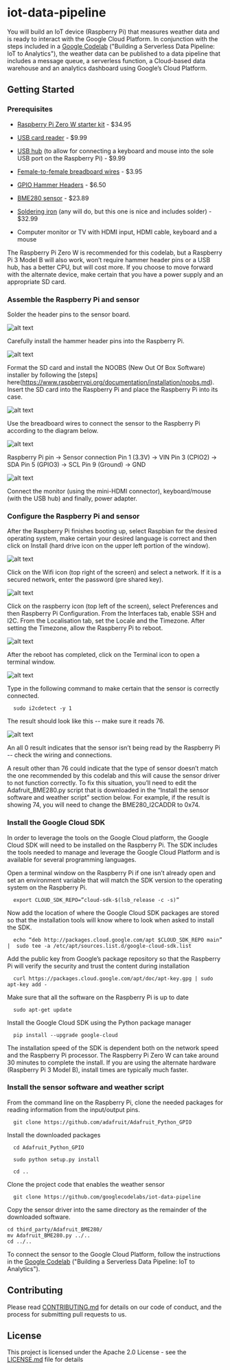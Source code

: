 # iot-data-pipeline

You will build an IoT device (Raspberry Pi) that measures weather data and is ready to interact with the Google Cloud Platform. In conjunction with the steps included in a [Google Codelab](https://codelabs.developers.google.com/) ("Building a Serverless Data Pipeline: IoT to Analytics"), the weather data can be published to a data pipeline that includes a message queue, a serverless function, a Cloud-based data warehouse and an analytics dashboard using Google’s Cloud Platform.

## Getting Started

### Prerequisites

* [Raspberry Pi Zero W starter kit](https://www.canakit.com/raspberry-pi-zero-wireless.html) - $34.95

* [USB card reader](https://www.amazon.com/Anker-Portable-Reader-RS-MMC-Micro/dp/B006T9B6R2) - $9.99

* [USB hub](https://www.walmart.com/ip/Anker-Ultra-Slim-4-Port-USB-3-0-Data-Hub/178554397) (to allow for connecting a keyboard and mouse into the sole USB port on the Raspberry Pi) - $9.99

* [Female-to-female breadboard wires](https://www.adafruit.com/product/266) - $3.95

* [GPIO Hammer Headers](https://www.adafruit.com/product/3413) - $6.50

* [BME280 sensor](https://www.amazon.com/Adafruit-BME280-Temperature-Humidity-Pressure/dp/B013W1AJUY) - $23.89

* [Soldering iron](https://www.amazon.com/gp/product/B074V28ZVS/) (any will do, but this one is nice and includes solder) - $32.99

* Computer monitor or TV with HDMI input, HDMI cable, keyboard and a mouse

The Raspberry Pi Zero W is recommended for this codelab, but a Raspberry Pi 3 Model B will also work, won’t require hammer header pins or a USB hub, has a better CPU, but will cost more. If you choose to move forward with the alternate device, make certain that you have a power supply and an appropriate SD card.

### Assemble the Raspberry Pi and sensor

Solder the header pins to the sensor board. 

![alt text](screenshots/pins1.png "Solder the header pins to the sensor board")

Carefully install the hammer header pins into the Raspberry Pi.

![alt text](screenshots/headerpins.png "Carefully install the hammer header pins")

Format the SD card and install the NOOBS (New Out Of Box Software) installer by following the [steps] here(https://www.raspberrypi.org/documentation/installation/noobs.md). Insert the SD card into the Raspberry Pi and place the Raspberry Pi into its case.

![alt text](screenshots/case.png "Place the Raspberry Pi into its case")

Use the breadboard wires to connect the sensor to the Raspberry Pi according to the diagram below.

![alt text](screenshots/wiring1.png "Connect the sensor to the Raspberry Pi")

Raspberry Pi pin -> Sensor connection
Pin 1 (3.3V) -> VIN
Pin 3 (CPIO2) -> SDA
Pin 5 (GPIO3) -> SCL
Pin 9 (Ground) -> GND

![alt text](screenshots/assembly1.png "Completed assembly")

Connect the monitor (using the mini-HDMI connector), keyboard/mouse (with the USB hub) and finally, power adapter. 

### Configure the Raspberry Pi and sensor

After the Raspberry Pi finishes booting up, select Raspbian for the desired operating system, make certain your desired language is correct and then click on Install (hard drive icon on the upper left portion of the window).

![alt text](screenshots/raspbian.png "Install Raspbian")

Click on the Wifi icon (top right of the screen) and select a network. If it is a secured network, enter the password (pre shared key).

![alt text](screenshots/wifi.png "Select your wifi network and enter the password")

Click on the raspberry icon (top left of the screen), select Preferences and then Raspberry Pi Configuration. From the Interfaces tab, enable SSH and I2C. From the Localisation tab, set the Locale and the Timezone. After setting the Timezone, allow the Raspberry Pi to reboot.

![alt text](screenshots/settings.png "Set the preferences")

After the reboot has completed, click on the Terminal icon to open a terminal window. 

![alt text](screenshots/terminal.png "Open a terminal window")

Type in the following command to make certain that the sensor is correctly connected.

```
  sudo i2cdetect -y 1
```

The result should look like this -- make sure it reads 76.

![alt text](screenshots/detect1.png "Check the sensor connection")

An all 0 result indicates that the sensor isn’t being read by the Raspberry Pi -- check the wiring and connections. 

A result other than 76 could indicate that the type of sensor doesn’t match the one recommended by this codelab and this will cause the sensor driver to not function correctly. To fix this situation, you’ll need to edit the Adafruit_BME280.py script that is downloaded in the “Install the sensor software and weather script” section below. For example, if the result is showing 74, you will need to change the BME280_I2CADDR to 0x74.

### Install the Google Cloud SDK

In order to leverage the tools on the Google Cloud platform, the Google Cloud SDK will need to be installed on the Raspberry Pi. The SDK includes the tools needed to manage and leverage the Google Cloud Platform and is available for several programming languages.

Open a terminal window on the Raspberry Pi if one isn’t already open and set an environment variable that will match the SDK version to the operating system on the Raspberry Pi.

```
  export CLOUD_SDK_REPO=”cloud-sdk-$(lsb_release -c -s)”
```

Now add the location of where the Google Cloud SDK packages are stored so that the installation tools will know where to look when asked to install the SDK.

```
  echo “deb http://packages.cloud.google.com/apt $CLOUD_SDK_REPO main” |  sudo tee -a /etc/apt/sources.list.d/google-cloud-sdk.list
```

Add the public key from Google’s package repository so that the Raspberry Pi will verify the security and trust the content during installation

```
  curl https://packages.cloud.google.com/apt/doc/apt-key.gpg | sudo apt-key add -
```

Make sure that all the software on the Raspberry Pi is up to date

```
  sudo apt-get update
```

Install the Google Cloud SDK using the Python package manager

```
  pip install --upgrade google-cloud
```

The installation speed of the SDK is dependent both on the network speed and the Raspberry Pi processor. The Raspberry Pi Zero W can take around 30 minutes to complete the install. If you are using the alternate hardware (Raspberry Pi 3 Model B), install times are typically much faster.


### Install the sensor software and weather script


From the command line on the Raspberry Pi, clone the needed packages for reading information from the input/output pins.

```
  git clone https://github.com/adafruit/Adafruit_Python_GPIO
```

Install the downloaded packages

```
  cd Adafruit_Python_GPIO

  sudo python setup.py install

  cd ..
```

Clone the project code that enables the weather sensor

```
  git clone https://github.com/googlecodelabs/iot-data-pipeline
```

Copy the sensor driver into the same directory as the remainder of the downloaded software.

```
cd third_party/Adafruit_BME280/
mv Adafruit_BME280.py ../..
cd ../..
```

To connect the sensor to the Google Cloud Platform, follow the instructions in the [Google Codelab](https://codelabs.developers.google.com/) ("Building a Serverless Data Pipeline: IoT to Analytics").

## Contributing

Please read [CONTRIBUTING.md](CONTRIBUTING.md) for details on our code of conduct, and the process for submitting pull requests to us.

## License

This project is licensed under the Apache 2.0 License - see the [LICENSE.md](LICENSE.md) file for details
